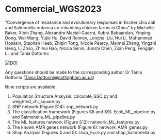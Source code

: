 # Commercial_WGS2023

"Convergence of resistance and evolutionary responses in Escherichia coli and Salmonella enterica co-inhabiting chicken farms in China" by Michelle Baker, Xibin Zhang, Alexandre Maciel-Guerra, Kubra Babaarslan, Yinping Dong, Wei Wang, Yujie Hu, David Renney, Longhai Liu, Hui Li, Muhammad Hossain, Stephan Heeb, Zhiqin Tong,  Nicole Pearcy, Meimei Zhang, Yingzhi Geng, Li Zhao, Zhihui Hao,  Nicola Senin, Junshi Chen, Zixin Peng, Fengqin Li, and Tania Dottorini 

[![DOI](https://zenodo.org/badge/612152614.svg)](https://zenodo.org/doi/10.5281/zenodo.10210869)


Any questions should be made to the corresponding author Dr Tania Dottorini (Tania.Dottorini@nottingham.ac.uk)

Nine scripts are available:

1. Population Structure Analysis: calculate_GSC.py and weighted_chi_square.py
2. SNP network (Figure S14): snp_network.py
3. The classification framework (Figures S8 and S9): Ecoli_ML_pipeline.py and Salmonella_ML_pipeline.py
4. The ML features network (Figure S12): network_ML_features.py
5. The known AMR genes network (Figure 6): network_AMR_genes.py
6. Shap Analysis (Figures 4 and 5): shap_Ecoli.py and shap_Salmonella.py

